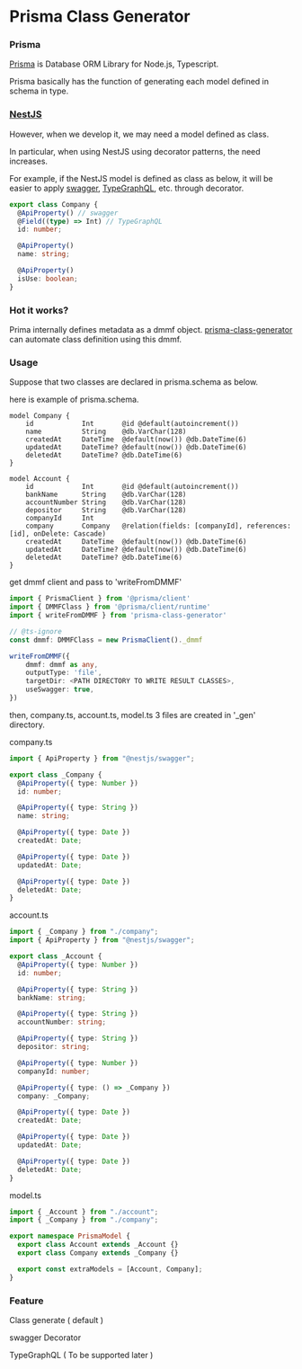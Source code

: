 # Prisma Class Generator

### Prisma

[Prisma](https://www.prisma.io/) is Database ORM Library for Node.js, Typescript.

Prisma basically has the function of generating each model defined in schema in type.

### [NestJS](https://nestjs.com/)

However, when we develop it, we may need a model defined as class.

In particular, when using NestJS using decorator patterns, the need increases.

For example, if the NestJS model is defined as class as below, it will be easier to apply [swagger](https://docs.nestjs.com/openapi/introduction), [TypeGraphQL](https://typegraphql.com/), etc. through decorator.

```typescript
export class Company {
  @ApiProperty() // swagger
  @Field((type) => Int) // TypeGraphQL
  id: number;

  @ApiProperty()
  name: string;

  @ApiProperty()
  isUse: boolean;
}
```

### Hot it works?

Prima internally defines metadata as a dmmf object.
[prisma-class-generator](https://github.com/kimjbstar/prisma-class-generator) can automate class definition using this dmmf.

### Usage

Suppose that two classes are declared in prisma.schema as below.

here is example of prisma.schema.

```prisma
model Company {
    id            Int       @id @default(autoincrement())
    name          String    @db.VarChar(128)
    createdAt     DateTime  @default(now()) @db.DateTime(6)
    updatedAt     DateTime? @default(now()) @db.DateTime(6)
    deletedAt     DateTime? @db.DateTime(6)
}

model Account {
    id            Int       @id @default(autoincrement())
    bankName      String    @db.VarChar(128)
    accountNumber String    @db.VarChar(128)
    depositor     String    @db.VarChar(128)
    companyId     Int
    company       Company   @relation(fields: [companyId], references: [id], onDelete: Cascade)
    createdAt     DateTime  @default(now()) @db.DateTime(6)
    updatedAt     DateTime? @default(now()) @db.DateTime(6)
    deletedAt     DateTime? @db.DateTime(6)
}
```

get dmmf client and pass to 'writeFromDMMF'

```typescript
import { PrismaClient } from '@prisma/client'
import { DMMFClass } from '@prisma/client/runtime'
import { writeFromDMMF } from 'prisma-class-generator'

// @ts-ignore
const dmmf: DMMFClass = new PrismaClient()._dmmf

writeFromDMMF({
    dmmf: dmmf as any,
    outputType: 'file',
    targetDir: <PATH DIRECTORY TO WRITE RESULT CLASSES>,
    useSwagger: true,
})
```

then, company.ts, account.ts, model.ts 3 files are created in '\_gen' directory.

company.ts

```typescript
import { ApiProperty } from "@nestjs/swagger";

export class _Company {
  @ApiProperty({ type: Number })
  id: number;

  @ApiProperty({ type: String })
  name: string;

  @ApiProperty({ type: Date })
  createdAt: Date;

  @ApiProperty({ type: Date })
  updatedAt: Date;

  @ApiProperty({ type: Date })
  deletedAt: Date;
}
```

account.ts

```typescript
import { _Company } from "./company";
import { ApiProperty } from "@nestjs/swagger";

export class _Account {
  @ApiProperty({ type: Number })
  id: number;

  @ApiProperty({ type: String })
  bankName: string;

  @ApiProperty({ type: String })
  accountNumber: string;

  @ApiProperty({ type: String })
  depositor: string;

  @ApiProperty({ type: Number })
  companyId: number;

  @ApiProperty({ type: () => _Company })
  company: _Company;

  @ApiProperty({ type: Date })
  createdAt: Date;

  @ApiProperty({ type: Date })
  updatedAt: Date;

  @ApiProperty({ type: Date })
  deletedAt: Date;
}
```

model.ts

```typescript
import { _Account } from "./account";
import { _Company } from "./company";

export namespace PrismaModel {
  export class Account extends _Account {}
  export class Company extends _Company {}

  export const extraModels = [Account, Company];
}
```

### Feature

Class generate ( default )

swagger Decorator

TypeGraphQL ( To be supported later )
